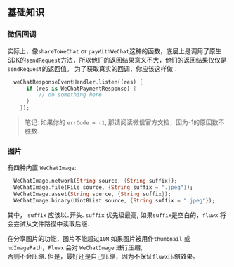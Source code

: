 ## 基础知识

### 微信回调

实际上，像`shareToWeChat` or `payWithWeChat`这种的函数，底层上是调用了原生SDK的`sendRequest`方法，所以他们的返回结果意义不大，他们的返回结果仅仅是`sendRequest`的返回值。
为了获取真实的回调，你应该这样做：

```dart
  weChatResponseEventHandler.listen((res) {
      if (res is WeChatPaymentResponse) {
          // do something here
      }
    });
```

> 笔记: 如果你的 `errCode = -1`, 那请阅读微信官方文档，因为-1的原因数不胜数.

### 图片

有四种内置 `WeChatImage`:

```dart
  WeChatImage.network(String source, {String suffix});
  WeChatImage.file(File source, {String suffix = ".jpeg"});
  WeChatImage.asset(String source, {String suffix});
  WeChatImage.binary(Uint8List source, {String suffix = ".jpeg"});
```

其中， `suffix` 应该以`.`开头. `suffix` 优先级最高, 如果`suffix`是空白的，`fluwx` 将会尝试从文件路径中读取后缀.

在分享图片的功能，图片不能超过`10M`.如果图片被用作`thumbnail` 或 `hdImagePath`，`Fluwx` 会对 `WeChatImage` 进行压缩,  
否则不会压缩. 但是，最好还是自己压缩，因为不保证`fluwx`压缩效果。
